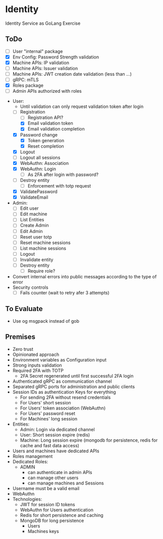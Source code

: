 # Identity

Identity Service as GoLang Exercise

## ToDo

- [ ] User "internal" package
- [x] Env Config: Password Strength validation
- [x] Machine APIs: IP validation
- [ ] Machine APIs: Issuer validation
- [ ] Machine APIs: JWT creation date validation (less than ...)
- [ ] gRPC: mTLS
- [x] Roles package
- [ ] Admin APIs authorized with roles
- User:
  - Until validation can only request validation token after login
  - [ ] Registration
    - [ ] Registration API?
    - [x] Email validation token
    - [x] Email validation completion
  - [x] Password change
    - [x] Token generation
    - [x] Reset completion
  - [x] Logout
  - [ ] Logout all sessions
  - [x] WebAuthn: Association
  - [x] WebAuthn: Login
    - [ ] As 2FA after login with password?
  - [ ] Destroy entity
    - [ ] Enforcement with totp request
  - [x] ValidatePassword
  - [x] ValidateEmail
- Admin:
  - [ ] Edit user
  - [ ] Edit machine
  - [ ] List Entities
  - [ ] Create Admin
  - [ ] Edit Admin
  - [ ] Reset user totp
  - [ ] Reset machine sessions
  - [ ] List machine sessions
  - [ ] Logout
  - [ ] Invalidate entity
  - [ ] Destroy entity
    - [ ] Require role?
- Convert internal errors into public messages according to the type of error
- Security controls
  - [ ] Fails counter (wait to retry afer 3 attempts)

## To Evaluate
- Use og msgpack instead of gob
  


## Premises

- Zero trust
- Opinionated approach
- Environment variables as Configuration input
- Strong inputs validation
- Required 2FA with TOTP
  - 2FA Secret regenerated until first successful 2FA login
- Authenticated gRPC as communication channel
- Separated gRPC ports for administration and public clients
- Session IDs as authentication Keys for everything
  - For sending 2FA without resend credentials
  - For Users' short session
  - For Users' token association (WebAuthn)
  - For Users' password reset
  - For Machines' long session
- Entities:
  - Admin: Login via dedicated channel
  - User: Short session expire (redis)
  - Machine: Long session expire (mongodb for persistence, redis for cache and fast data access)
- Users and machines have dedicated APIs
- Roles management
- Dedicated Roles:
  - ADMIN
    - can authenticate in admin APIs
    - can manage other users
    - can manage machines and Sessions
- Username must be a valid email
- WebAuthn
- Technologies:
  - JWT for session ID tokens
  - WebAuthn for Users authentication
  - Redis for short persistence and caching
  - MongoDB for long persistence
    - Users
    - Machines keys
